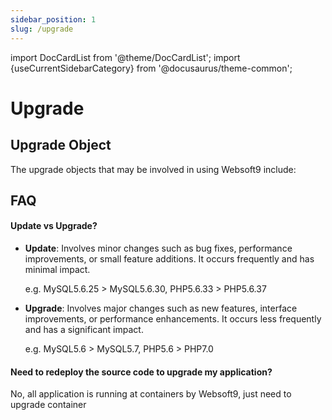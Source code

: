 ```yaml
---
sidebar_position: 1
slug: /upgrade
---
```


import DocCardList from '@theme/DocCardList';
import {useCurrentSidebarCategory} from '@docusaurus/theme-common';

# Upgrade



## Upgrade Object

The upgrade objects that may be involved in using Websoft9 include:

<DocCardList items={useCurrentSidebarCategory().items}/>

## FAQ

#### Update vs Upgrade?

- **Update**: Involves minor changes such as bug fixes, performance improvements, or small feature additions. It occurs frequently and has minimal impact.  

   e.g. MySQL5.6.25 > MySQL5.6.30, PHP5.6.33 > PHP5.6.37

- **Upgrade**: Involves major changes such as new features, interface improvements, or performance enhancements. It occurs less frequently and has a significant impact.   
 
   e.g. MySQL5.6 > MySQL5.7, PHP5.6 > PHP7.0

#### Need to redeploy the source code to upgrade my application?

No, all application is running at containers by Websoft9, just need to upgrade container 
